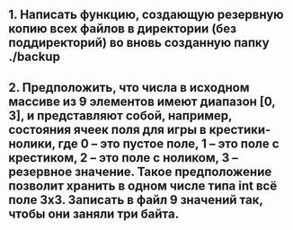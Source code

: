 ## 1. Написать функцию, создающую резервную копию всех файлов в директории (без поддиректорий) во вновь созданную папку ./backup

## 2. Предположить, что числа в исходном массиве из 9 элементов имеют диапазон [0, 3], и представляют собой, например, состояния ячеек поля для игры в крестики-нолики, где 0 – это пустое поле, 1 – это поле с крестиком, 2 – это поле с ноликом, 3 – резервное значение. Такое предположение позволит хранить в одном числе типа int всё поле 3х3. Записать в файл 9 значений так, чтобы они заняли три байта.
